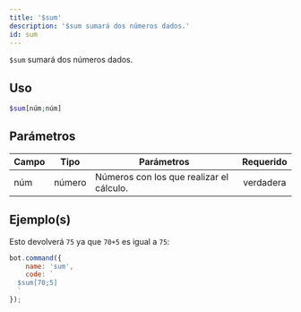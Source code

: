 ```yaml
---
title: '$sum'
description: '$sum sumará dos números dados.'
id: sum
---
```


`$sum` sumará dos números dados.

## Uso

```php
$sum[núm;núm]
```

## Parámetros

| Campo | Tipo   | Parámetros                               | Requerido |
| ----- | ------ | ---------------------------------------- |:---------:|
| núm   | número | Números con los que realizar el cálculo. | verdadera |

## Ejemplo(s)

Esto devolverá `75` ya que `70+5` es igual a `75`:

```javascript
bot.command({
    name: 'sum',
    code: `
  $sum[70;5]
  `
});
```